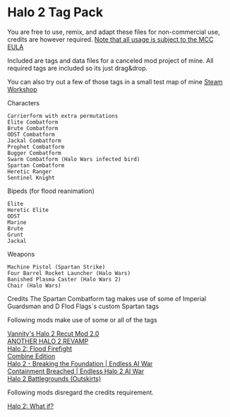 # Halo 2 Tag Pack

You are free to use, remix, and adapt these files for non-commercial use, credits are however required. [Note that all usage is subject to the MCC EULA](https://www.halowaypoint.com/halo-the-master-chief-collection/eula)

Included are tags and data files for a canceled mod project of mine. All required tags are included so its just drag&drop.

You can also try out a few of those tags in a small test map of mine 
[Steam Workshop](https://steamcommunity.com/sharedfiles/filedetails/?id=3398121719)

Characters

	Carrierform with extra permutations
	Elite Combatform
	Brute Combatform
	ODST Combatform
	Jackal Combatform
	Prophet Combatform
	Bugger Combatform
	Swarm Combatform (Halo Wars infected bird)
 	Spartan Combatform
	Heretic Ranger
	Sentinel Knight

Bipeds (for flood reanimation)

	Elite
	Heretic Elite
	ODST
	Marine
	Brute
	Grunt
	Jackal

Weapons

    Machine Pistol (Spartan Strike)
    Four Barrel Rocket Launcher (Halo Wars)
    Banished Plasma Caster (Halo Wars 2)
    Chair (Halo Wars)

Credits
The Spartan Combatform tag makes use of some of Imperial Guardsman and D Flod Flags`s custom Spartan tags


Following mods make use of some or all of the tags

[Vannity's Halo 2 Recut Mod 2.0](https://steamcommunity.com/sharedfiles/filedetails/?id=3397398383)</br>
[ANOTHER HALO 2 REVAMP](https://steamcommunity.com/sharedfiles/filedetails/?id=3014196088)</br>
[Halo 2: Flood Firefight](https://steamcommunity.com/sharedfiles/filedetails/?id=2972582880)</br>
[Combine Edition](https://steamcommunity.com/sharedfiles/filedetails/?id=3341701894)</br>
[Halo 2 - Breaking the Foundation | Endless AI War](https://steamcommunity.com/sharedfiles/filedetails/?id=2936125940)</br>
[Containment Breached | Endless Halo 2 AI War](https://steamcommunity.com/sharedfiles/filedetails/?id=3232089119)</br>
[Halo 2 Battlegrounds (Outskirts)](https://steamcommunity.com/sharedfiles/filedetails/?id=3145184420)</br>


Following mods disregard the credits requirement.

[Halo 2: What if?](https://steamcommunity.com/sharedfiles/filedetails/?id=3110963564)</br>
